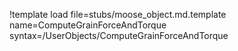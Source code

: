 !template load file=stubs/moose_object.md.template name=ComputeGrainForceAndTorque syntax=/UserObjects/ComputeGrainForceAndTorque